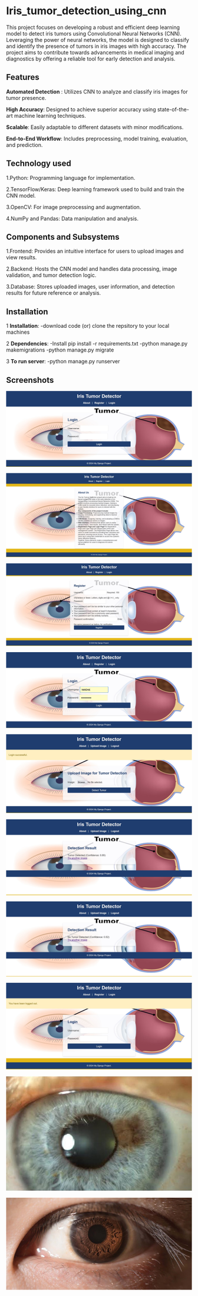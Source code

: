 
# Iris_tumor_detection_using_cnn

This project focuses on developing a robust and efficient deep learning model to detect iris tumors using Convolutional Neural Networks (CNN). Leveraging the power of neural networks, the model is designed to classify and identify the presence of tumors in iris images with high accuracy. The project aims to contribute towards advancements in medical imaging and diagnostics by offering a reliable tool for early detection and analysis.


## Features

**Automated Detection** : Utilizes CNN to analyze and classify iris images for tumor presence.

**High Accuracy**: Designed to achieve superior accuracy using state-of-the-art machine learning techniques.

**Scalable**: Easily adaptable to different datasets with minor modifications.

**End-to-End Workflow**: Includes preprocessing, model training, evaluation, and prediction.


## Technology used
1.Python: Programming language for implementation.

2.TensorFlow/Keras: Deep learning framework used to build and train the CNN model.

3.OpenCV: For image preprocessing and augmentation.

4.NumPy and Pandas: Data manipulation and analysis.

## Components and Subsystems
1.Frontend: Provides an intuitive interface for users to upload images and view results.

2.Backend: Hosts the CNN model and handles data processing, image validation, and tumor detection logic.

3.Database: Stores uploaded images, user information, and detection results for future reference or analysis.
## Installation
1 **Installation**:
-download code (or) clone the repsitory to your local machines

2 **Dependencies**:
-Install pip install -r requirements.txt
-python manage.py makemigrations
-python manage.py migrate

3 **To run server**:
-python manage.py runserver



    
## Screenshots

![Screenshot (1)](https://github.com/Nandhagopal2003/Tumor-Detection---Infosys/blob/339bd9a7589fb04c0c2d37e0bfa0bc86e378fbc6/1.jpg)

![Screenshot (2)](https://github.com/Nandhagopal2003/Tumor-Detection---Infosys/blob/3714660eb9ab43e0a67e9fa36b582b575a0e9170/2.jpg)

![Screenshot (3)](https://github.com/Nandhagopal2003/Tumor-Detection---Infosys/blob/3714660eb9ab43e0a67e9fa36b582b575a0e9170/3.jpg)

![Screenshot (4)](https://github.com/Nandhagopal2003/Tumor-Detection---Infosys/blob/3714660eb9ab43e0a67e9fa36b582b575a0e9170/4.jpg)

![Screenshot (5)](https://github.com/Nandhagopal2003/Tumor-Detection---Infosys/blob/3714660eb9ab43e0a67e9fa36b582b575a0e9170/5.jpg)

![Screenshot (6)](https://github.com/Nandhagopal2003/Tumor-Detection---Infosys/blob/3714660eb9ab43e0a67e9fa36b582b575a0e9170/6.jpg)

![Screenshot (7)](https://github.com/Nandhagopal2003/Tumor-Detection---Infosys/blob/3714660eb9ab43e0a67e9fa36b582b575a0e9170/7.jpg)

![Screenshot (8)](https://github.com/Nandhagopal2003/Tumor-Detection---Infosys/blob/3714660eb9ab43e0a67e9fa36b582b575a0e9170/8.jpg)

![Screenshot (9)](https://github.com/Nandhagopal2003/Tumor-Detection---Infosys/blob/3714660eb9ab43e0a67e9fa36b582b575a0e9170/With%20Tumor.jpeg)

![Screenshot (10)](https://github.com/Nandhagopal2003/Tumor-Detection---Infosys/blob/3714660eb9ab43e0a67e9fa36b582b575a0e9170/Without%20Tumor.jpeg)
